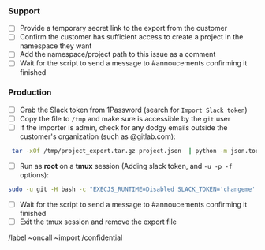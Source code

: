 <!--
Set the title to Import request [project]
-->

### Support
- [ ] Provide a temporary secret link to the export from the customer
- [ ] Confirm the customer has sufficient access to create a project in the namespace they want
- [ ] Add the namespace/project path to this issue as a comment
- [ ] Wait for the script to send a message to #annoucements confirming it finished

### Production
- [ ] Grab the Slack token from 1Password (search for `Import Slack token`)
- [ ] Copy the file to `/tmp` and make sure is accessible by the `git` user
- [ ] If the importer is admin, check for any dodgy emails outside the customer's organization (such as @gitlab.com):
```sh
 tar -xOf /tmp/project_export.tar.gz project.json  | python -m json.tool | grep '"email"' | uniq
 ```
- [ ] Run as **root** on a **tmux** session (Adding slack token, and `-u -p -f` options):
```sh
sudo -u git -H bash -c "EXECJS_RUNTIME=Disabled SLACK_TOKEN='changeme' RAILS_ENV=production /opt/gitlab/embedded/bin/ruby <(curl -s https://gitlab.com/gitlab-com/runbooks/raw/master/scripts/project_import.rb) -u gitlab_username -p namespace/project -f /path/to/export.tar.gz"
```
- [ ] Wait for the script to send a message to #annoucements confirming it finished
- [ ] Exit the tmux session and remove the export file

/label ~oncall ~import
/confidential 
